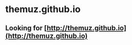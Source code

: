 themuz.github.io
================

## Looking for [http://themuz.github.io](http://themuz.github.io)
